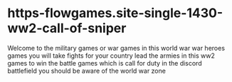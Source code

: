 # https-flowgames.site-single-1430-ww2-call-of-sniper
Welcome to the military games or war games in this world war war heroes games you will take fights for your country lead the armies in this ww2 games to win the battle games which is call for duty in the discord battlefield you should be aware of the world war zone
